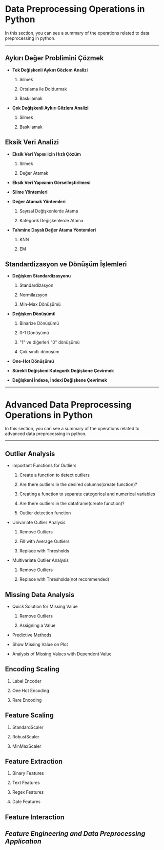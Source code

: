 # Data Preprocessing Operations in Python
In this section, you can see a summary of the operations related to data preprocessing in python.

<hr />

## Aykırı Değer Problimini Çözmek

* **Tek Değişkenli Aykırı Gözlem Analizi**

  1) Silmek

  2) Ortalama ile Doldurmak

  3) Baskılamak

* **Çok Değişkenli Aykırı Gözlem Analizi**

  1) Silmek

  2) Baskılamak

## Eksik Veri Analizi

* **Eksik Veri Yapısı için Hızlı Çözüm**

  1) Silmek

  2) Değer Atamak

* **Eksik Veri Yapısının Görselleştirilmesi**

* **Silme Yöntemleri**

* **Değer Atamak Yöntemleri**

  1) Sayısal Değişkenlerde Atama

  2) Kategorik Değişkenlerde Atama

* **Tahmine Dayalı Değer Atama Yöntemleri**

  1) KNN

  2) EM

## Standardizasyon ve Dönüşüm İşlemleri 

* **Değişken Standardizasyonu**

  1) Standardizasyon

  2) Normilazsyon

  3) Min-Max Dönüşümü

* **Değişken Dönüşümü**

  1) Binarize Dönüşümü

  2) 0-1 Dönüşümü

  3) "1" ve diğerleri "0" dönüşümü

  4) Çok sınıflı dönüşüm

* **One-Hot Dönüşümü**

* **Sürekli Değişkeni Kategorik Değişkene Çevirmek**

* **Değişkeni İndexe, İndexi Değişkene Çevrimek**

<hr />

# Advanced Data Preprocessing Operations in Python
In this section, you can see a summary of the operations related to advanced data preprocessing in python.

<hr />

## Outlier Analysis

  * Important Functions for Outliers

    1. Create a function to detect outliers

    2. Are there outliers in the desired columns(create function)?

    3. Creating a function to separate categorical and numerical variables

    4. Are there outliers in the dataframe(create function)?

    5. Outlier detection function

  * Univariate Outlier Analysis

    1. Remove Outliers

    2. Fill with Average Outliers

    3. Replace with Thresholds
  
  * Multivariate Outlier Analysis

    1. Remove Outliers

    2. Replace with Thresholds(not recommended)

## Missing Data Analysis

  * Quick Solution for Missing Value

    1. Remove Outliers

    2. Assigning a Value
  
  * Predictive Methods

  * Show Missing Value on Plot

  * Analysis of Missing Values with Dependent Value

## Encoding Scaling

  1. Label Encoder

  2. One Hot Encoding

  3. Rare Encoding

## Feature Scaling

  1. StandardScaler

  2. RobustScaler

  3. MinMaxScaler

## Feature Extraction

  1. Binary Features

  2. Text Features

  3. Regex Features

  4. Date Features

## Feature Interaction

## ***Feature Engineering and Data Preprocessing Application***
    
